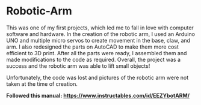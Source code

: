 # Robotic-Arm
This was one of my first projects, which led me to fall in love with computer software and hardware. In the creation of the robotic arm, I used an Arduino UNO and multiple micro servos to create movement in the base, claw, and arm. I also redesigned the parts on AutoCAD to make them more cost efficient to 3D print. After all the parts were ready, I assembled them and made modifications to the code as required. Overall, the project was a success and the robotic arm was able to lift small objects!

Unfortunately, the code was lost and pictures of the robotic arm were not taken at the time of creation.

<b>Followed this manual: https://www.instructables.com/id/EEZYbotARM/</b>
